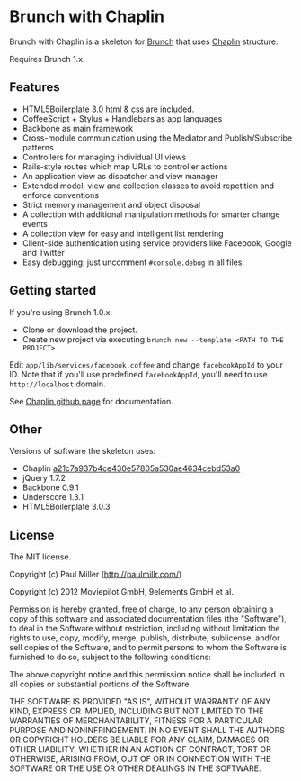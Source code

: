 # Brunch with Chaplin
Brunch with Chaplin is a skeleton for [Brunch](http://brunch.io)
that uses [Chaplin](https://github.com/moviepilot/chaplin) structure.

Requires Brunch 1.x.

## Features
* HTML5Boilerplate 3.0 html & css are included.
* CoffeeScript + Stylus + Handlebars as app languages
* Backbone as main framework
* Cross-module communication using the Mediator and Publish/Subscribe patterns
* Controllers for managing individual UI views
* Rails-style routes which map URLs to controller actions
* An application view as dispatcher and view manager
* Extended model, view and collection classes to avoid repetition and
enforce conventions
* Strict memory management and object disposal
* A collection with additional manipulation methods for smarter change events
* A collection view for easy and intelligent list rendering
* Client-side authentication using service providers like Facebook, Google
and Twitter
* Easy debugging: just uncomment `#console.debug` in all files.

## Getting started
If you're using Brunch 1.0.x:

* Clone or download the project.
* Create new project via executing `brunch new --template <PATH TO THE PROJECT>`

Edit `app/lib/services/facebook.coffee` and change `facebookAppId` to your ID. 
Note that if you'll use predefined `facebookAppId`, you'll need to use
`http://localhost` domain.

See [Chaplin github page](https://github.com/moviepilot/chaplin) for
documentation.

## Other
Versions of software the skeleton uses:

* Chaplin [a21c7a937b4ce430e57805a530ae4634cebd53a0](https://github.com/moviepilot/chaplin/commit/a21c7a937b4ce430e57805a530ae4634cebd53a0)
* jQuery 1.7.2
* Backbone 0.9.1
* Underscore 1.3.1
* HTML5Boilerplate 3.0.3

## License
The MIT license.

Copyright (c) Paul Miller (http://paulmillr.com/)

Copyright (c) 2012 Moviepilot GmbH, 9elements GmbH et al.

Permission is hereby granted, free of charge, to any person obtaining a copy of
this software and associated documentation files (the "Software"), to deal in
the Software without restriction, including without limitation the rights to
use, copy, modify, merge, publish, distribute, sublicense, and/or sell copies
of the Software, and to permit persons to whom the Software is furnished to do
so, subject to the following conditions:

The above copyright notice and this permission notice shall be included in all
copies or substantial portions of the Software.

THE SOFTWARE IS PROVIDED "AS IS", WITHOUT WARRANTY OF ANY KIND, EXPRESS OR
IMPLIED, INCLUDING BUT NOT LIMITED TO THE WARRANTIES OF MERCHANTABILITY,
FITNESS FOR A PARTICULAR PURPOSE AND NONINFRINGEMENT. IN NO EVENT SHALL THE
AUTHORS OR COPYRIGHT HOLDERS BE LIABLE FOR ANY CLAIM, DAMAGES OR OTHER
LIABILITY, WHETHER IN AN ACTION OF CONTRACT, TORT OR OTHERWISE, ARISING FROM,
OUT OF OR IN CONNECTION WITH THE SOFTWARE OR THE USE OR OTHER DEALINGS IN THE
SOFTWARE.
